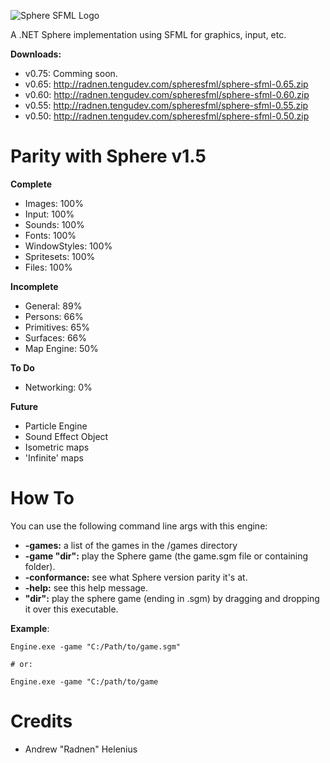 ![Sphere SFML Logo](http://radnen.tengudev.com/images/spheresfml.png)

A .NET Sphere implementation using SFML for graphics, input, etc.

**Downloads:**
 - v0.75: Comming soon.
 - v0.65: http://radnen.tengudev.com/spheresfml/sphere-sfml-0.65.zip
 - v0.60: http://radnen.tengudev.com/spheresfml/sphere-sfml-0.60.zip
 - v0.55: http://radnen.tengudev.com/spheresfml/sphere-sfml-0.55.zip
 - v0.50: http://radnen.tengudev.com/spheresfml/sphere-sfml-0.50.zip

Parity with Sphere v1.5
=======================
**Complete**
 - Images: 100%
 - Input: 100%
 - Sounds: 100%
 - Fonts: 100%
 - WindowStyles: 100%
 - Spritesets: 100%
 - Files: 100%

**Incomplete**
 - General: 89%
 - Persons: 66%
 - Primitives: 65%
 - Surfaces: 66%
 - Map Engine: 50%

**To Do**
 - Networking: 0%

**Future**
 - Particle Engine
 - Sound Effect Object
 - Isometric maps
 - 'Infinite' maps
 
How To
======

You can use the following command line args with this engine:
 - **-games:** a list of the games in the /games directory
 - **-game "dir":** play the Sphere game (the game.sgm file or containing folder).
 - **-conformance:** see what Sphere version parity it's at.
 - **-help:** see this help message.
 - **"dir":** play the sphere game (ending in .sgm) by dragging and dropping it over this executable.

**Example**:
```
Engine.exe -game "C:/Path/to/game.sgm"

# or:

Engine.exe -game "C:/path/to/game
```

Credits
=======
 - Andrew "Radnen" Helenius
